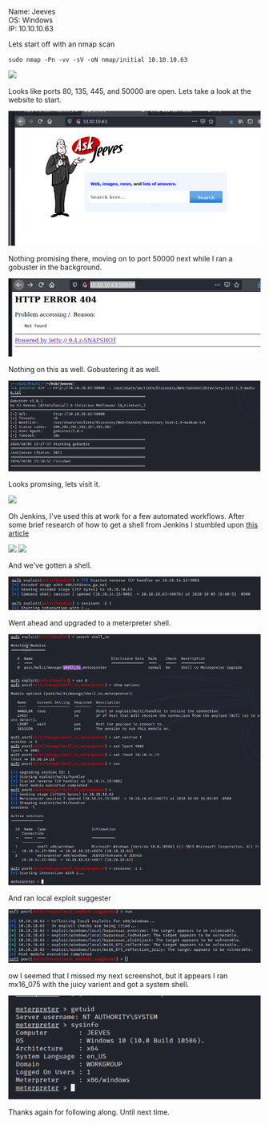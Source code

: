 Name: Jeeves  
OS:   Windows   
IP:   10.10.10.63  

Lets start off with an nmap scan  

    sudo nmap -Pn -vv -sV -oN nmap/initial 10.10.10.63

![](./JeevesNmap.png)

Looks like ports 80, 135, 445, and 50000 are open.  Lets take a look at the website to start.

![](./JeevesHTTP1.png)

Nothing promising there, moving on to port 50000 next while I ran a gobuster in the background.

![](./JeevesHTTP2.png)

Nothing on this as well.  Gobustering it as well.

![](./JeevesGoBuster.png)  

Looks promsing, lets visit it.  

![](./JeevesJenkins.png)

Oh Jenkins, I've used this at work for a few automated workflows.  After some brief research of how to get a shell from Jenkins I stumbled upon [this article](.https://www.hackingarticles.in/exploiting-jenkins-groovy-script-console-in-multiple-ways/)  

![](./JeevesJenkins2.png)
![](./JeevesJenkins3.png)

And we've gotten a shell.

![](./JeevesMSF.png)

Went ahead and upgraded to a meterpreter shell.  

![](./JeevesMSF2.png)

And ran local exploit suggester

![](./JeevesLES.png)

ow I seemed that I missed my next screenshot, but it appears I ran mx16_075 with the juicy varient and got a system shell.

![](./JeevesSys.png)

Thanks again for following along.  Until next time.
